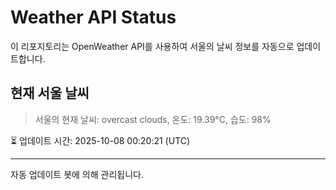 
# Weather API Status

이 리포지토리는 OpenWeather API를 사용하여 서울의 날씨 정보를 자동으로 업데이트합니다.

## 현재 서울 날씨
> 서울의 현재 날씨: overcast clouds, 온도: 19.39°C, 습도: 98%

⏳ 업데이트 시간: 2025-10-08 00:20:21 (UTC)

---
자동 업데이트 봇에 의해 관리됩니다.

